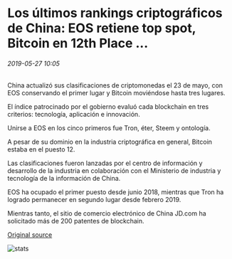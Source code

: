 # Los últimos rankings criptográficos de China: EOS retiene top spot, Bitcoin en 12th Place ...

###### 2019-05-27 10:05

China actualizó sus clasificaciones de criptomonedas el 23 de mayo, con EOS conservando el primer lugar y Bitcoin moviéndose hasta tres lugares.

El índice patrocinado por el gobierno evaluó cada blockchain en tres criterios: tecnología, aplicación e innovación.

Unirse a EOS en los cinco primeros fue Tron, éter, Steem y ontología.

A pesar de su dominio en la industria criptográfica en general, Bitcoin estaba en el puesto 12.

Las clasificaciones fueron lanzadas por el centro de información y desarrollo de la industria en colaboración con el Ministerio de industria y tecnología de la información de China.

EOS ha ocupado el primer puesto desde junio 2018, mientras que Tron ha logrado permanecer en segundo lugar desde febrero 2019.

Mientras tanto, el sitio de comercio electrónico de China JD.com ha solicitado más de 200 patentes de blockchain.

[Original source](https://cointelegraph.com/news/chinas-latest-crypto-rankings-eos-retains-top-spot-bitcoin-in-12th-place)

![stats](https://c.statcounter.com/11760860/0/a89fa40b/1/ "stats")